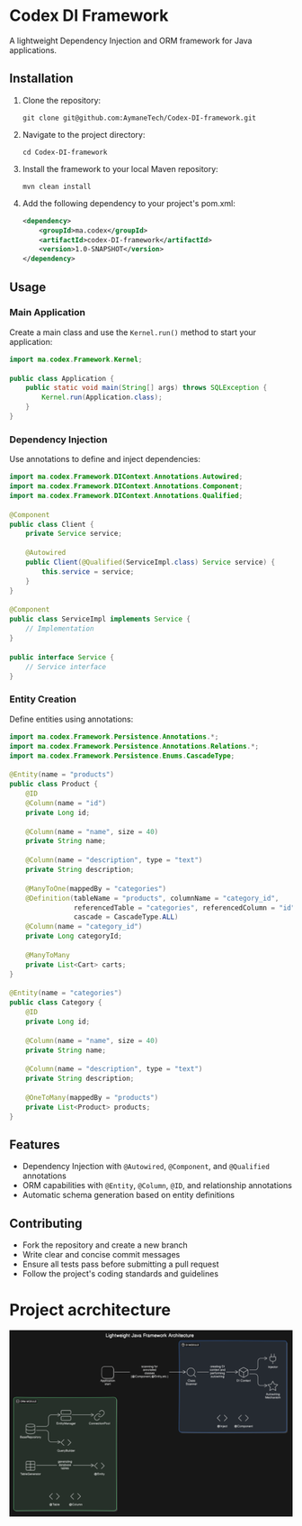 # Codex DI Framework

A lightweight Dependency Injection and ORM framework for Java applications.

## Installation

1. Clone the repository:
   ```
   git clone git@github.com:AymaneTech/Codex-DI-framework.git
   ```

2. Navigate to the project directory:
   ```
   cd Codex-DI-framework
   ```

3. Install the framework to your local Maven repository:
   ```
   mvn clean install
   ```

4. Add the following dependency to your project's pom.xml:
   ```xml
   <dependency>
       <groupId>ma.codex</groupId>
       <artifactId>codex-DI-framework</artifactId>
       <version>1.0-SNAPSHOT</version>
   </dependency>
   ```

## Usage

### Main Application

Create a main class and use the `Kernel.run()` method to start your application:

```java
import ma.codex.Framework.Kernel;

public class Application {
    public static void main(String[] args) throws SQLException {
        Kernel.run(Application.class);        
    }
}
```

### Dependency Injection

Use annotations to define and inject dependencies:

```java
import ma.codex.Framework.DIContext.Annotations.Autowired;
import ma.codex.Framework.DIContext.Annotations.Component;
import ma.codex.Framework.DIContext.Annotations.Qualified;

@Component
public class Client {
    private Service service;

    @Autowired
    public Client(@Qualified(ServiceImpl.class) Service service) {
        this.service = service;
    }
}

@Component
public class ServiceImpl implements Service {
    // Implementation
}

public interface Service {
    // Service interface
}
```

### Entity Creation

Define entities using annotations:

```java
import ma.codex.Framework.Persistence.Annotations.*;
import ma.codex.Framework.Persistence.Annotations.Relations.*;
import ma.codex.Framework.Persistence.Enums.CascadeType;

@Entity(name = "products")
public class Product {
    @ID
    @Column(name = "id")
    private Long id;

    @Column(name = "name", size = 40)
    private String name;

    @Column(name = "description", type = "text")
    private String description;

    @ManyToOne(mappedBy = "categories")
    @Definition(tableName = "products", columnName = "category_id", 
                referencedTable = "categories", referencedColumn = "id", 
                cascade = CascadeType.ALL)
    @Column(name = "category_id")
    private Long categoryId;

    @ManyToMany
    private List<Cart> carts;
}

@Entity(name = "categories")
public class Category {
    @ID
    private Long id;

    @Column(name = "name", size = 40)
    private String name;

    @Column(name = "description", type = "text")
    private String description;

    @OneToMany(mappedBy = "products")
    private List<Product> products;
}
```

## Features

- Dependency Injection with `@Autowired`, `@Component`, and `@Qualified` annotations
- ORM capabilities with `@Entity`, `@Column`, `@ID`, and relationship annotations
- Automatic schema generation based on entity definitions

## Contributing
- Fork the repository and create a new branch
- Write clear and concise commit messages
- Ensure all tests pass before submitting a pull request
- Follow the project's coding standards and guidelines

# Project acrchitecture
![Framework Architecture](./assets/architecture.png)
